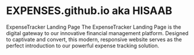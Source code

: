 # EXPENSES.github.io aka HISAAB
ExpenseTracker Landing Page The ExpenseTracker Landing Page is the digital gateway to our innovative financial management platform. Designed to captivate and convert, this modern, responsive website serves as the perfect introduction to our powerful expense tracking solution.
